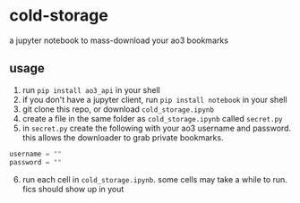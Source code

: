 # cold-storage
a jupyter notebook to mass-download your ao3 bookmarks


## usage
1. run `pip install ao3_api` in your shell
2. if you don't have a jupyter client, run `pip install notebook` in your shell
3. git clone this repo, or download `cold_storage.ipynb`
4. create a file in the same folder as `cold_storage.ipynb` called `secret.py`
5. in `secret.py` create the following with your ao3 username and password. this allows the downloader to grab private bookmarks.
```python
username = ""
password = ""
```
6. run each cell in `cold_storage.ipynb`. some cells may take a while to run. fics should show up in yout